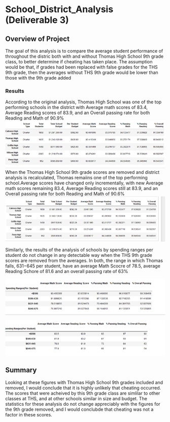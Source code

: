 # School_District_Analysis (Deliverable 3) 

## Overview of Project
The goal of this analysis is to compare the average student performance of throughout the distric both with and without  Thomas High School 9th grade class, to better determine if cheating has taken place. The assumption would be that, if grades had been replaced with false grades for the THS 9th grade, then the averages without THS 9th grade would be lower than those with the 9th grade added

### Results
According to the original analysis, Thomas High School was one of the top performing schools in the district with Average math scores of 83.4, Average Reading scores of 83.9, and an Overall passing rate for both Reading and Math of 90.9%
![This is an image](https://github.com/yvoatelep/School_District_Analysis/blob/main/Resources/orig_analysis_1.png)
When the Thomas High School 9th grade scores are removed and district analysis is recalculated, Thomas remaiins one of the top performing school.Average scores have changed only incrementally, with new Average math scores remaining 83.4, Average Reading scores still at 83.9, and an Overall passing rate for both Reading and Math of 90.6%
![This is an image](https://github.com/yvoatelep/School_District_Analysis/blob/main/Resources/refigured_analysis_1.png)

Similarly, the results of the analysis of schools by spending ranges per student do not change in any detectable way when the THS 9th grade scores are removed from the averages. In both, the range in which Thomas falls, $631-$645 per student, have an average Math Scocre of  78.5, average Reading Schore of 81.6 and an overall passing rate of 63%

![This is an image](https://github.com/yvoatelep/School_District_Analysis/blob/main/Resources/original%20analysis%202.png)

![This is an image](https://github.com/yvoatelep/School_District_Analysis/blob/main/Resources/refigured%20analysis%202.png)


## Summary

Looking at these figures with Thomas High School 9th grades included and removed, I would conclude that it is highly unlikely that cheating occurred. The scores that were acheived by this 9th grade class are simlilar to other classes at THS, and at other schools similar in size and budget. The statistics for these analysis do not change appreciably with the figures for the 9th grade removed, and I would conclubde that cheating was not a factor in these scores.
